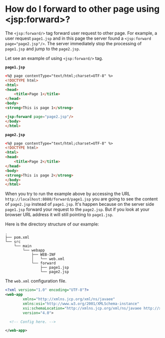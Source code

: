 # How do I forward to other page using &lt;jsp:forward&gt;?

The `<jsp:forward/>` tag forward user request to other page. For example, a user request `page1.jsp` and in this page the server found a `<jsp:forward page="page2.jsp"/>`. The server immediately stop the processing of `page1.jsp` and jump to the `page2.jsp`.

Let see an example of using `<jsp:forward/>` tag.

**`page1.jsp`**

```html
<%@ page contentType="text/html;charset=UTF-8" %>
<!DOCTYPE html>
<html>
<head>
    <title>Page 1</title>
</head>
<body>
<strong>This is page 1</strong>

<jsp:forward page="page2.jsp"/>
</body>
</html>
```

**`page2.jsp`**

```html
<%@ page contentType="text/html;charset=UTF-8" %>
<!DOCTYPE html>
<html>
<head>
    <title>Page 2</title>
</head>
<body>
<strong>This is page 2</strong>
</body>
</html>
```

When you try to run the example above by accessing the URL `http://localhost:8080/forward/page1.jsp` you are going to see the content of `page2.jsp` instead of `page1.jsp`. It's happen because on the server side `page1.jsp` forward your request to the `page2.jsp`. But if you look at your browser URL address it will still pointing to `page1.jsp`.

Here is the directory structure of our example:

```text
.
├── pom.xml
└── src
    └── main
        └── webapp
            ├── WEB-INF
            │   └── web.xml
            └── forward
                ├── page1.jsp
                └── page2.jsp
```

The `web.xml` configuration file.

```xml
<?xml version="1.0" encoding="UTF-8"?>
<web-app
        xmlns="http://xmlns.jcp.org/xml/ns/javaee"
        xmlns:xsi="http://www.w3.org/2001/XMLSchema-instance"
        xsi:schemaLocation="http://xmlns.jcp.org/xml/ns/javaee http://xmlns.jcp.org/xml/ns/javaee/web-app_4_0.xsd"
        version="4.0">

  <!-- Config here. -->

</web-app>
```
